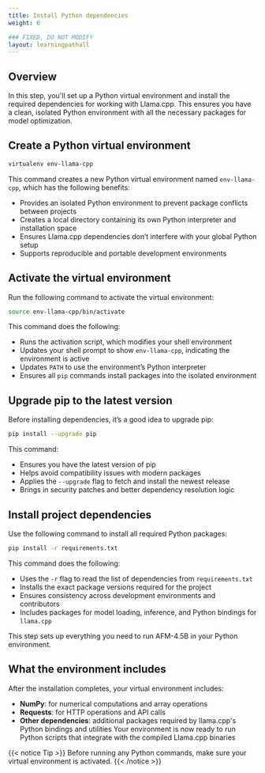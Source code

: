 ```yaml
---
title: Install Python dependencies 
weight: 6

### FIXED, DO NOT MODIFY
layout: learningpathall
---
```

## Overview

In this step, you'll set up a Python virtual environment and install the required dependencies for working with Llama.cpp. This ensures you have a clean, isolated Python environment with all the necessary packages for model optimization.

## Create a Python virtual environment

```bash
virtualenv env-llama-cpp
```

This command creates a new Python virtual environment named `env-llama-cpp`, which has the following benefits:
- Provides an isolated Python environment to prevent package conflicts between projects
- Creates a local directory containing its own Python interpreter and installation space
- Ensures Llama.cpp dependencies don’t interfere with your global Python setup
- Supports reproducible and portable development environments

## Activate the virtual environment

Run the following command to activate the virtual environment:

```bash
source env-llama-cpp/bin/activate
```
This command does the following:

- Runs the activation script, which modifies your shell environment
- Updates your shell prompt to show `env-llama-cpp`, indicating the environment is active
- Updates `PATH` to use the environment’s Python interpreter 
- Ensures all `pip` commands install packages into the isolated environment

## Upgrade pip to the latest version

Before installing dependencies, it’s a good idea to upgrade pip:

```bash
pip install --upgrade pip
```
This command:

- Ensures you have the latest version of pip
- Helps avoid compatibility issues with modern packages
- Applies the `--upgrade` flag to fetch and install the newest release
- Brings in security patches and better dependency resolution logic

## Install project dependencies

Use the following command to install all required Python packages:

```bash
pip install -r requirements.txt
```

This command does the following:

- Uses the `-r` flag to read the list of dependencies from `requirements.txt`
- Installs the exact package versions required for the project
- Ensures consistency across development environments and contributors
- Includes packages for model loading, inference, and Python bindings for `llama.cpp`

This step sets up everything you need to run AFM-4.5B in your Python environment.

## What the environment includes

After the installation completes, your virtual environment includes:
- **NumPy**: for numerical computations and array operations
- **Requests**: for HTTP operations and API calls
- **Other dependencies**: additional packages required by llama.cpp's Python bindings and utilities
Your environment is now ready to run Python scripts that integrate with the compiled Llama.cpp binaries

{{< notice Tip >}}
Before running any Python commands, make sure your virtual environment is activated. {{< /notice >}}


